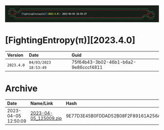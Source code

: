 ![label](https://github.com/mcc85s/FightingEntropy/blob/main/Version/2023.4.0/Docs/label.jpg)

# [FightingEntropy(π)][2023.4.0]
| Version    | Date                  | Guid                                 |
|:-----------|:----------------------|:-------------------------------------|
| `2023.4.0` | `04/03/2023 18:53:49` | 75f64b43-3b02-46b1-b6a2-9e86cccf4811 |

# Archive
| Date                | Name/Link                                                                                                                   | Hash                                                             |
|:--------------------|:----------------------------------------------------------------------------------------------------------------------------|:-----------------------------------------------------------------|
| 2023-04-05 12:50:09 | [2023-04-05_125009.zip](https://github.com/mcc85s/FightingEntropy/blob/main/Version/2023.4.0/Archive/2023-04-05_125009.zip) | 9E77D3E45B0FDDAD52B08F2F89161A256AEACAA240E4844ECE695710737B2525 |

